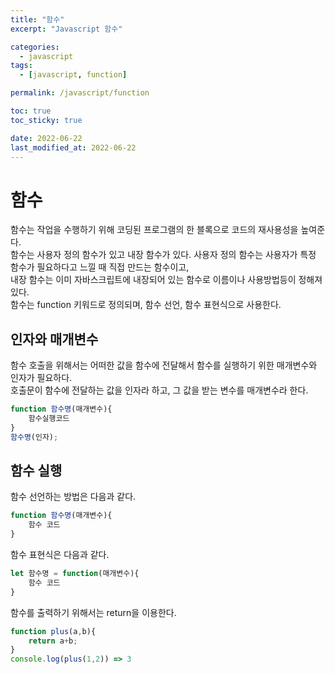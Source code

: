 ```yaml
---
title: "함수"
excerpt: "Javascript 함수"

categories:
  - javascript
tags:
  - [javascript, function]

permalink: /javascript/function

toc: true
toc_sticky: true

date: 2022-06-22
last_modified_at: 2022-06-22
---
```


# 함수
함수는 작업을 수행하기 위해 코딩된 프로그램의 한 블록으로 코드의 재사용성을 높여준다.  
함수는 사용자 정의 함수가 있고 내장 함수가 있다. 사용자 정의 함수는 사용자가 특정 함수가 필요하다고 느낄 때 직접 만드는 함수이고,  
내장 함수는 이미 자바스크립트에 내장되어 있는 함수로 이름이나 사용방법등이 정해져있다.  
함수는 function 키워드로 정의되며, 함수 선언, 함수 표현식으로 사용한다.

## 인자와 매개변수
함수 호출을 위해서는 어떠한 값을 함수에 전달해서 함수를 실행하기 위한 매개변수와 인자가 필요하다.  
호출문이 함수에 전달하는 값을 인자라 하고, 그 값을 받는 변수를 매개변수라 한다.
```javascript
function 함수명(매개변수){
    함수실행코드
}
함수명(인자);
```

## 함수 실행
함수 선언하는 방법은 다음과 같다.
```javascript
function 함수명(매개변수){
    함수 코드
}
```
함수 표현식은 다음과 같다.
```javascript
let 함수명 = function(매개변수){
    함수 코드
}
```

함수를 출력하기 위해서는 return을 이용한다.

```javascript
function plus(a,b){
    return a+b;
}
console.log(plus(1,2)) => 3
```
